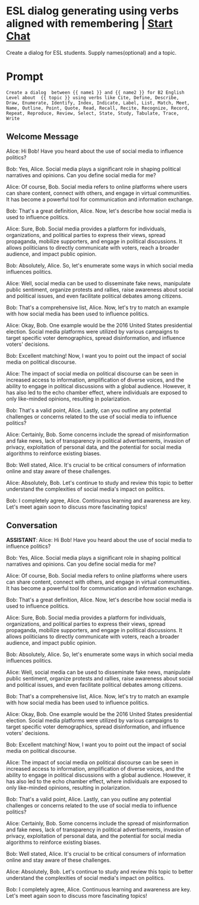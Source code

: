 

# ESL dialog generating using verbs aligned with remembering | [Start Chat](https://gptcall.net/chat.html?data=%7B%22contact%22%3A%7B%22id%22%3A%22lwRWv6722RAL8wQ0-2L-W%22%2C%22flow%22%3Atrue%7D%7D)
Create a dialog for ESL students. Supply names(optional) and a topic.

# Prompt

```
Create a dialog  between {{ name1 }} and {{ name2 }} for B2 English Level about  {{ topic }} using verbs like Cite, Define, Describe, Draw, Enumerate, Identify, Index, Indicate, Label, List, Match, Meet, Name, Outline, Point, Quote, Read, Recall, Recite, Recognize, Record, Repeat, Reproduce, Review, Select, State, Study, Tabulate, Trace, Write
```

## Welcome Message
Alice: Hi Bob! Have you heard about the use of social media to influence politics?



Bob: Yes, Alice. Social media plays a significant role in shaping political narratives and opinions. Can you define social media for me?



Alice: Of course, Bob. Social media refers to online platforms where users can share content, connect with others, and engage in virtual communities. It has become a powerful tool for communication and information exchange. 



Bob: That's a great definition, Alice. Now, let's describe how social media is used to influence politics.



Alice: Sure, Bob. Social media provides a platform for individuals, organizations, and political parties to express their views, spread propaganda, mobilize supporters, and engage in political discussions. It allows politicians to directly communicate with voters, reach a broader audience, and impact public opinion.



Bob: Absolutely, Alice. So, let's enumerate some ways in which social media influences politics.



Alice: Well, social media can be used to disseminate fake news, manipulate public sentiment, organize protests and rallies, raise awareness about social and political issues, and even facilitate political debates among citizens.



Bob: That's a comprehensive list, Alice. Now, let's try to match an example with how social media has been used to influence politics.



Alice: Okay, Bob. One example would be the 2016 United States presidential election. Social media platforms were utilized by various campaigns to target specific voter demographics, spread disinformation, and influence voters' decisions.



Bob: Excellent matching! Now, I want you to point out the impact of social media on political discourse.



Alice: The impact of social media on political discourse can be seen in increased access to information, amplification of diverse voices, and the ability to engage in political discussions with a global audience. However, it has also led to the echo chamber effect, where individuals are exposed to only like-minded opinions, resulting in polarization.



Bob: That's a valid point, Alice. Lastly, can you outline any potential challenges or concerns related to the use of social media to influence politics?



Alice: Certainly, Bob. Some concerns include the spread of misinformation and fake news, lack of transparency in political advertisements, invasion of privacy, exploitation of personal data, and the potential for social media algorithms to reinforce existing biases.



Bob: Well stated, Alice. It's crucial to be critical consumers of information online and stay aware of these challenges. 



Alice: Absolutely, Bob. Let's continue to study and review this topic to better understand the complexities of social media's impact on politics.



Bob: I completely agree, Alice. Continuous learning and awareness are key. Let's meet again soon to discuss more fascinating topics!

## Conversation

**ASSISTANT**: Alice: Hi Bob! Have you heard about the use of social media to influence politics?



Bob: Yes, Alice. Social media plays a significant role in shaping political narratives and opinions. Can you define social media for me?



Alice: Of course, Bob. Social media refers to online platforms where users can share content, connect with others, and engage in virtual communities. It has become a powerful tool for communication and information exchange. 



Bob: That's a great definition, Alice. Now, let's describe how social media is used to influence politics.



Alice: Sure, Bob. Social media provides a platform for individuals, organizations, and political parties to express their views, spread propaganda, mobilize supporters, and engage in political discussions. It allows politicians to directly communicate with voters, reach a broader audience, and impact public opinion.



Bob: Absolutely, Alice. So, let's enumerate some ways in which social media influences politics.



Alice: Well, social media can be used to disseminate fake news, manipulate public sentiment, organize protests and rallies, raise awareness about social and political issues, and even facilitate political debates among citizens.



Bob: That's a comprehensive list, Alice. Now, let's try to match an example with how social media has been used to influence politics.



Alice: Okay, Bob. One example would be the 2016 United States presidential election. Social media platforms were utilized by various campaigns to target specific voter demographics, spread disinformation, and influence voters' decisions.



Bob: Excellent matching! Now, I want you to point out the impact of social media on political discourse.



Alice: The impact of social media on political discourse can be seen in increased access to information, amplification of diverse voices, and the ability to engage in political discussions with a global audience. However, it has also led to the echo chamber effect, where individuals are exposed to only like-minded opinions, resulting in polarization.



Bob: That's a valid point, Alice. Lastly, can you outline any potential challenges or concerns related to the use of social media to influence politics?



Alice: Certainly, Bob. Some concerns include the spread of misinformation and fake news, lack of transparency in political advertisements, invasion of privacy, exploitation of personal data, and the potential for social media algorithms to reinforce existing biases.



Bob: Well stated, Alice. It's crucial to be critical consumers of information online and stay aware of these challenges. 



Alice: Absolutely, Bob. Let's continue to study and review this topic to better understand the complexities of social media's impact on politics.



Bob: I completely agree, Alice. Continuous learning and awareness are key. Let's meet again soon to discuss more fascinating topics!

